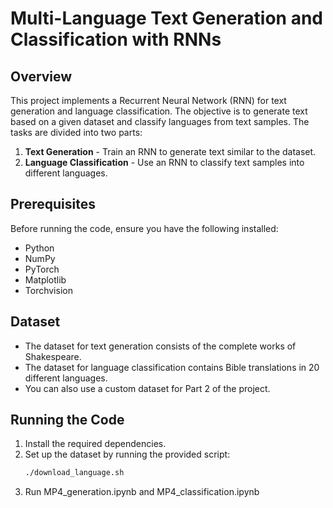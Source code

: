 # Multi-Language Text Generation and Classification with RNNs

## Overview
This project implements a Recurrent Neural Network (RNN) for text generation and language classification. The objective is to generate text based on a given dataset and classify languages from text samples. The tasks are divided into two parts:  
1. **Text Generation** - Train an RNN to generate text similar to the dataset.  
2. **Language Classification** - Use an RNN to classify text samples into different languages.

## Prerequisites
Before running the code, ensure you have the following installed:  
- Python  
- NumPy  
- PyTorch  
- Matplotlib  
- Torchvision  

## Dataset
- The dataset for text generation consists of the complete works of Shakespeare.
- The dataset for language classification contains Bible translations in 20 different languages.
- You can also use a custom dataset for Part 2 of the project.

## Running the Code
1. Install the required dependencies.
2. Set up the dataset by running the provided script:
   ```sh
   ./download_language.sh
3. Run MP4_generation.ipynb and MP4_classification.ipynb
